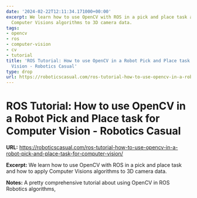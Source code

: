 ```yaml
---
date: '2024-02-22T12:11:34.171000+00:00'
excerpt: We learn how to use OpenCV with ROS in a pick and place task and how to apply
  Computer Visions algorithms to 3D camera data.
tags:
- opencv
- ros
- computer-vision
- cv
- tutorial
title: 'ROS Tutorial: How to use OpenCV in a Robot Pick and Place task for Computer
  Vision - Robotics Casual'
type: drop
url: https://roboticscasual.com/ros-tutorial-how-to-use-opencv-in-a-robot-pick-and-place-task-for-computer-vision/
---
```


# ROS Tutorial: How to use OpenCV in a Robot Pick and Place task for Computer Vision - Robotics Casual

**URL:** https://roboticscasual.com/ros-tutorial-how-to-use-opencv-in-a-robot-pick-and-place-task-for-computer-vision/

**Excerpt:** We learn how to use OpenCV with ROS in a pick and place task and how to apply Computer Visions algorithms to 3D camera data.

**Notes:**
A pretty comprehensive tutorial about using OpenCV in ROS Robotics algorithms,
